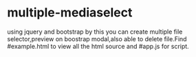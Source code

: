 # multiple-mediaselect
using jquery and bootstrap by this you can create multiple file selector,preview on boostrap modal,also able to delete file.Find #example.html to view all the html source and #app.js for script.
